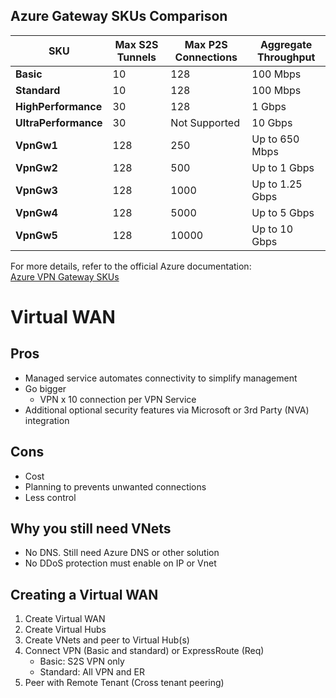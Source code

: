 ## Azure Gateway SKUs Comparison

| SKU               | Max S2S Tunnels | Max P2S Connections | Aggregate Throughput |
|--------------------|-----------------|---------------------|-----------------------|
| **Basic**         | 10              | 128                 | 100 Mbps             |
| **Standard**      | 10              | 128                 | 100 Mbps             |
| **HighPerformance**| 30             | 128                 | 1 Gbps               |
| **UltraPerformance**| 30            | Not Supported       | 10 Gbps              |
| **VpnGw1**        | 128             | 250                 | Up to 650 Mbps       |
| **VpnGw2**        | 128             | 500                 | Up to 1 Gbps         |
| **VpnGw3**        | 128             | 1000                | Up to 1.25 Gbps      |
| **VpnGw4**        | 128             | 5000                | Up to 5 Gbps         |
| **VpnGw5**        | 128             | 10000               | Up to 10 Gbps        |

For more details, refer to the official Azure documentation:  
[Azure VPN Gateway SKUs](https://learn.microsoft.com/en-us/azure/vpn-gateway/vpn-gateway-about-vpngateways#benchmark)

# Virtual WAN

## Pros

- Managed service automates connectivity to simplify management
- Go bigger
	- VPN x 10 connection per VPN Service
- Additional optional security features via Microsoft or 3rd Party (NVA) integration

## Cons

- Cost
- Planning to prevents unwanted connections
- Less control

## Why you still need VNets
- No DNS. Still need Azure DNS or other solution
- No DDoS protection must enable on IP or Vnet

## Creating a Virtual WAN

1. Create Virtual WAN
2. Create Virtual Hubs
3. Create VNets and peer to Virtual Hub(s)
4. Connect VPN (Basic and standard) or ExpressRoute (Req)
	- Basic: S2S VPN only
	- Standard: All VPN and ER
5. Peer with Remote Tenant (Cross tenant peering)
